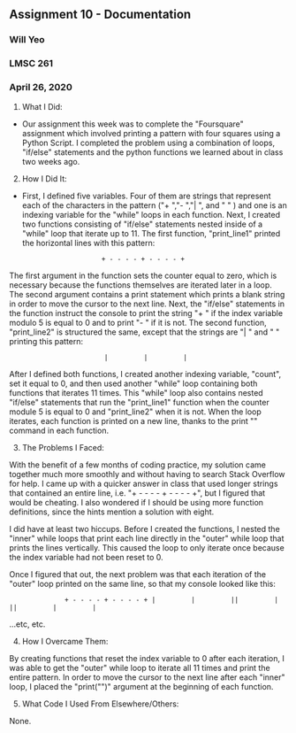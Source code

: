 ## Assignment 10 - Documentation
### Will Yeo
### LMSC 261
### April 26, 2020

1. What I Did:
- Our assignment this week was to complete the "Foursquare" assignment which involved printing a pattern with four squares using a Python Script. I completed the problem using a combination of loops, "if/else" statements and the python functions we learned about in class two weeks ago.

2. How I Did It:
- First, I defined five variables. Four of them are strings that represent each of the characters in the pattern ("+ ","- ","| ", and " " ) and one is an indexing variable for the "while" loops in each function.
Next, I created two functions consisting of "if/else" statements nested inside of a "while" loop that iterate up to 11. The first function, "print_line1" printed the horizontal lines with this pattern:

                          + - - - - + - - - - +

The first argument in the function sets the counter equal to zero, which is necessary because the functions themselves are iterated later in a loop. The second argument contains a print statement which prints a blank string in order to move the cursor to the next line. Next, the "if/else" statements in the function instruct the console to print the string "+ " if the index variable modulo 5 is equal to 0 and to print "- " if it is not. The second function, "print_line2" is structured the same, except that the strings are "| " and " " printing this pattern:

                            |         |         |

After I defined both functions, I created another indexing variable, "count", set it equal to 0, and then used another "while" loop containing both functions that iterates 11 times. This "while" loop also contains nested "if/else" statements that run the "print_line1" function when the counter module 5 is equal to 0 and "print_line2" when it is not. When the loop iterates, each function is printed on a new line, thanks to the print "" command in each function.

3. The Problems I Faced:

With the benefit of a few months of coding practice, my solution came together much more smoothly and without having to search Stack Overflow for help. I came up with a quicker answer in class that used longer strings that contained an entire line, i.e. "+ - - - - + - - - - +", but I figured that would be cheating. I also wondered if I should be using more function definitions, since the hints mention a solution with eight.

I did have at least two hiccups. Before I created the functions, I nested the "inner" while loops that print each line directly in the "outer" while loop that prints the lines vertically. This caused the loop to only iterate once because the index variable had not been reset to 0.

Once I figured that out, the next problem was that each iteration of the "outer" loop printed on the same line, so that my console looked like this:

                  + - - - - + - - - - + |         |         ||         |         ||         |         |

...etc, etc.

4. How I Overcame Them:

By creating functions that reset the index variable to 0 after each iteration, I was able to get the "outer" while loop to iterate all 11 times and print the entire pattern. In order to move the cursor to the next line after each "inner" loop, I placed the "print("")" argument at the beginning of each function.

5. What Code I Used From Elsewhere/Others:

None.
